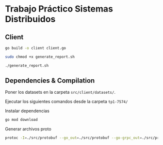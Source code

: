 # Trabajo Práctico Sistemas Distribuidos

## Client

```bash
go build -o client client.go

sudo chmod +x generate_report.sh

./generate_report.sh
```

## Dependencies & Compilation

Poner los datasets en la carpeta `src/client/datasets/`.

Ejecutar los siguientes comandos desde la carpeta `tp1-7574/`

Instalar dependencias

```bash
go mod download
```

Generar archivos proto

```bash
protoc -I=./src/protobuf --go_out=./src/protobuf --go-grpc_out=./src/protobuf ./src/protobuf/*.proto
```
